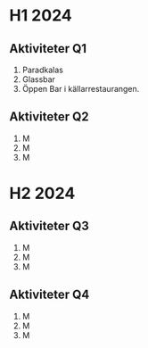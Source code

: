# H1 2024
## Aktiviteter Q1
1. Paradkalas
1. Glassbar
1. Öppen Bar i källarrestaurangen.
## Aktiviteter Q2
1. M
1. M
1. M
# H2 2024
## Aktiviteter Q3
1. M
1. M
1. M
## Aktiviteter Q4
1. M
1. M
1. M